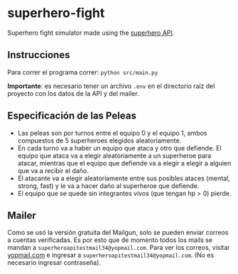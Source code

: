# superhero-fight

Superhero fight simulator made using the [superhero API](https://www.superheroapi.com/).

## Instrucciones

Para correr el programa correr: `python src/main.py`

**Importante**: es necesario tener un archivo `.env` en el directorio raíz del proyecto con los datos de la API y del mailer.

## Especificación de las Peleas

- Las peleas son por turnos entre el equipo 0 y el equipo 1, ambos compuestos de 5 superheroes elegidos aleatoriamente.
- En cada turno va a haber un equipo que ataca y otro que defiende. El equipo que ataca va a elegir aleatoriamente a un superheroe para atacar, mientras que el equipo que defiende va a elegir a elegir a alguien que va a recibir el daño.
- El atacante va a elegir aleatoriamente entre sus posibles ataces (mental, strong, fast) y le va a hacer daño al superheroe que defiende.
- El equipo que se quede sin integrantes vivos (que tengan hp > 0) pierde.

## Mailer

Como se usó la versión gratuita del Mailgun, solo se pueden enviar correos a cuentas verificadas. Es por esto que de momento todos los mails se mandan a `superheroapitestmail34@yopmail.com`. Para ver los correos, visitar [yopmail.com](https://yopmail.com) e ingresar a `superheroapitestmail34@yopmail.com`. (No es necesario ingresar contraseña).
